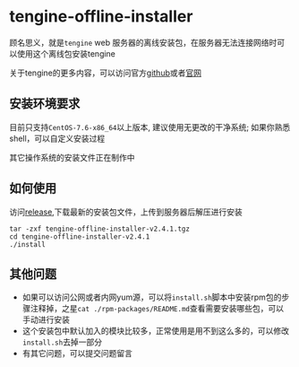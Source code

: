 # tengine-offline-installer

顾名思义，就是`tengine` web 服务器的离线安装包，在服务器无法连接网络时可以使用这个离线包安装tengine

关于tengine的更多内容，可以访问官方[github](https://github.com/alibaba/tengine)或者[官网](https://tengine.taobao.org)

## 安装环境要求

目前只支持`CentOS-7.6-x86_64`以上版本, 建议使用无更改的干净系统; 如果你熟悉shell，可以自定义安装过程

其它操作系统的安装文件正在制作中

## 如何使用

访问[release](https://github.com/zhaojul/tengine-offline-installer/releases),下载最新的安装包文件，上传到服务器后解压进行安装

```
tar -zxf tengine-offline-installer-v2.4.1.tgz
cd tengine-offline-installer-v2.4.1
./install
```

## 其他问题

* 如果可以访问公网或者内网yum源，可以将`install.sh`脚本中安装rpm包的步骤注释掉，之星`cat ./rpm-packages/README.md`查看需要安装哪些包，可以手动进行安装
* 这个安装包中默认加入的模块比较多，正常使用是用不到这么多的，可以修改`install.sh`去掉一部分
* 有其它问题，可以提交问题留言

